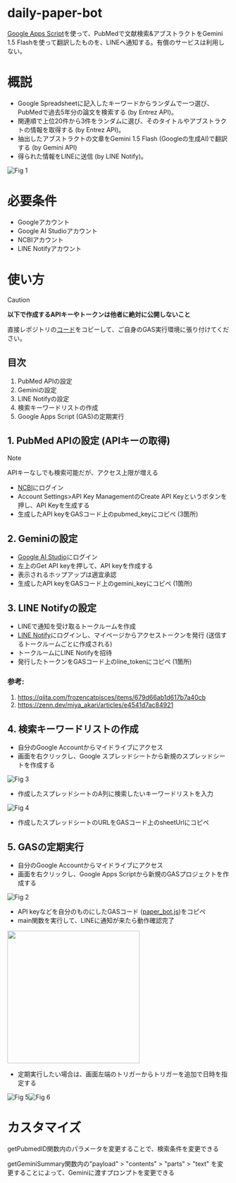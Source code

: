 # daily-paper-bot
[Google Apps Script](https://utelecon.adm.u-tokyo.ac.jp/articles/gas/)を使って、PubMedで文献検索&アブストラクトをGemini 1.5 Flashを使って翻訳したものを、LINEへ通知する。有償のサービスは利用しない。

# 概説
- Google Spreadsheetに記入したキーワードからランダムで一つ選び、PubMedで過去5年分の論文を検索する (by Entrez API)。
- 関連順で上位20件から3件をランダムに選び、そのタイトルやアブストラクトの情報を取得する (by Entrez API)。
- 抽出したアブストラクトの文章をGemini 1.5 Flash (Googleの生成AI)で翻訳する (by Gemini API)
- 得られた情報をLINEに送信 (by LINE Notify)。

![Fig 1](/image/fig1.png)

# 必要条件
- Googleアカウント
- Google AI Studioアカウント
- NCBIアカウント
- LINE Notifyアカウント

# 使い方
> [!CAUTION]
> **以下で作成するAPIキーやトークンは他者に絶対に公開しないこと**

直接レポジトリの[コード](/paper_bot.js)をコピーして、ご自身のGAS実行環境に張り付けてください。

## 目次
1. PubMed APIの設定
2. Geminiの設定
3. LINE Notifyの設定
4. 検索キーワードリストの作成
5. Google Apps Script (GAS)の定期実行

## 1. PubMed APIの設定 (APIキーの取得)
> [!NOTE]
> APIキーなしでも検索可能だが、アクセス上限が増える  

- [NCBI](https://www.ncbi.nlm.nih.gov/)にログイン
- Account Settings>API Key ManagementのCreate API Keyというボタンを押し、API Keyを生成する
- 生成したAPI keyをGASコード上のpubmed_keyにコピペ (3箇所)

## 2. Geminiの設定
- [Google AI Studio](https://ai.google.dev/aistudio?hl=ja)にログイン
- 左上のGet API keyを押して、API keyを作成する
- 表示されるホップアップは適宜承認
- 生成したAPI keyをGASコード上のgemini_keyにコピペ (1箇所)

## 3. LINE Notifyの設定

- LINEで通知を受け取るトークルームを作成
- [LINE Notify](https://notify-bot.line.me/ja/)にログインし、マイページからアクセストークンを発行 (送信するトークルームごとに作成される)
- トークルームにLINE Notifyを招待
- 発行したトークンをGASコード上のline_tokenにコピペ (1箇所)  
### 参考:  
1. https://qiita.com/frozencatpisces/items/679d66ab1d617b7a40cb  
2. https://zenn.dev/miya_akari/articles/e4541d7ac84921
  
## 4. 検索キーワードリストの作成
- 自分のGoogle Accountからマイドライブにアクセス
- 画面を右クリックし、Google スプレッドシートから新規のスプレッドシートを作成する

![Fig 3](/image/fig3.png)

- 作成したスプレッドシートのA列に検索したいキーワードリストを入力

![Fig 4](/image/fig4.png)

- 作成したスプレッドシートのURLをGASコード上のsheetUrlにコピペ

## 5. GASの定期実行

- 自分のGoogle Accountからマイドライブにアクセス
- 画面を右クリックし、Google Apps Scriptから新規のGASプロジェクトを作成する

![Fig 2](/image/fig2.png)

- API keyなどを自分のものにしたGASコード ([paper_bot.js](/paper_bot.js))をコピペ
- main関数を実行して、LINEに通知が来たら動作確認完了

 <img src="/image/fig7.png" width="300">

- 定期実行したい場合は、画面左端のトリガーからトリガーを追加で日時を指定する  

![Fig 5](/image/fig5.png)![Fig 6](/image/fig6.png)

# カスタマイズ

getPubmedID関数内のパラメータを変更することで、検索条件を変更できる  

getGeminiSummary関数内の"payload" > "contents" > "parts" > "text" を変更することによって、Geminiに渡すプロンプトを変更できる  
